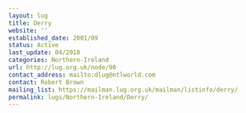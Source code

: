 ```yaml
---
layout: lug
title: Derry
website: ''
established_date: 2001/09
status: Active
last_update: 04/2010
categories: Northern-Ireland
url: http://lug.org.uk/node/90
contact_address: mailto:dlug@ntlworld.com
contact: Robert Brown
mailing_list: https://mailman.lug.org.uk/mailman/listinfo/derry/
permalink: lugs/Northern-Ireland/Derry/
---
```

